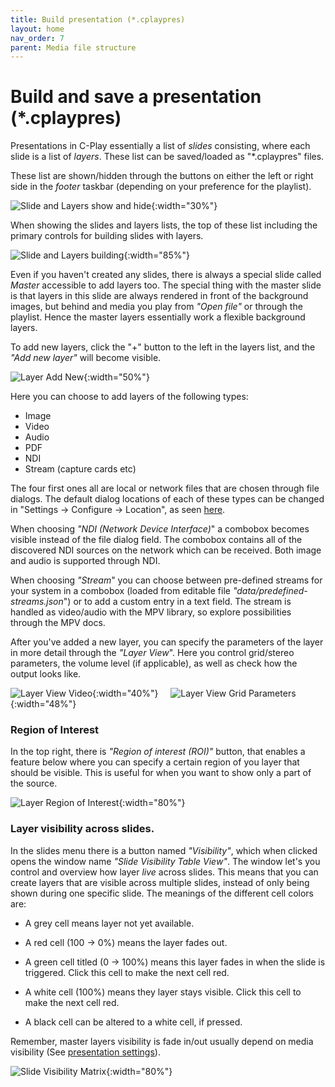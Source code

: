 ```yaml
---
title: Build presentation (*.cplaypres)
layout: home
nav_order: 7
parent: Media file structure
---
```


# Build and save a presentation (*.cplaypres)

Presentations in C-Play essentially a list of *slides* consisting, where each slide is a list of *layers*. These list can be saved/loaded as "*.cplaypres" files.

These list are shown/hidden through the buttons on either the left or right side in the *footer* taskbar (depending on your preference for the playlist).

![Slide and Layers show and hide](../../assets/ui/slides_layers_show_hide.png){:width="30%"}

When showing the slides and layers lists, the top of these list including the primary controls for building slides with layers.

![Slide and Layers building](../../assets/ui/slides_layers_top.png){:width="85%"}

Even if you haven't created any slides, there is always a special slide called *Master* accessible to add layers too. The special thing with the master slide is that layers in this slide are always rendered in front of the background images, but behind and media you play from *"Open file"* or through the playlist. Hence the master layers essentially work a flexible background layers.

To add new layers, click the "+" button to the left in the layers list, and the *"Add new layer"* will become visible. 

![Layer Add New](../../assets/ui/layer_add_new.png){:width="50%"}

Here you can choose to add layers of the following types:

* Image
* Video
* Audio
* PDF
* NDI
* Stream (capture cards etc)

The four first ones all are local or network files that are chosen through file dialogs. The default dialog locations of each of these types can be changed in "Settings -> Configure -> Location", as seen [here](../settings/location).

When choosing *"NDI (Network Device Interface)*" a combobox becomes visible instead of the file dialog field. The combobox contains all of the discovered NDI sources on the network which can be received. Both image and audio is supported through NDI.

When choosing *"Stream*" you can choose between pre-defined streams for your system in a combobox (loaded from editable file *"data/predefined-streams.json*") or to add a custom entry in a text field. The stream is handled as video/audio with the MPV library, so explore possibilities through the MPV docs.

After you've added a new layer, you can specify the parameters of the layer in more detail through the *"Layer View*". Here you control grid/stereo parameters, the volume level (if applicable), as well as check how the output looks like.

![Layer View Video](../../assets/ui/layers_view_video.png){:width="40%"} &nbsp;&nbsp;&nbsp; ![Layer View Grid Parameters](../../assets/ui/layer_view_grid_parameters.png){:width="48%"}

### Region of Interest

In the top right, there is *"Region of interest (ROI)"* button, that enables a feature below where you can specify a certain region of you layer that should be visible. This is useful for when you want to show only a part of the source.

![Layer Region of Interest](../../assets/ui/layers_view_roi.png){:width="80%"}

### Layer visibility across slides.

In the slides menu there is a button named *"Visibility"*, which when clicked opens the window name *"Slide Visibility Table View"*. The window let's you control and overview how layer *live* across slides. This means that you can create layers that are visible across multiple slides, instead of only being shown during one specific slide. The meanings of the different cell colors are:

* A grey cell means layer not yet available.

* A red cell (100 -> 0%) means the layer fades out.

* A green cell titled (0 -> 100%) means this layer fades in when the slide is triggered. Click this cell to make the next cell red.

* A white cell (100%) means they layer stays visible. Click this cell to make the next cell red.

* A black cell can be altered to a white cell, if pressed.

Remember, master layers visibility is fade in/out usually depend on media visibility (See [presentation settings](../settings/presentation)).

![Slide Visibility Matrix](../../assets/ui/slide_visibility_matrix.png){:width="80%"}

